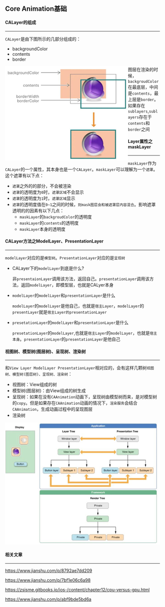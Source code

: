 ## Core Animation基础



#### CALayer的组成

------

`CALayer`是由下图所示的几部分组成的：

- backgroundColor
- contents
- border

<img src='./img/2.jpg' align=left width=400>

图层在渲染的时候，`backgroudColor`在最底层，中间是`contents`，最上层是`border`。如果存在`sublayers`,`sublayers`存在于`contents`和`border`之间



#### Layer属性之maskLayer

-------

`maskLayer`作为`CALayer`的一个属性，其本身也是一个`CALayer`。`maskLayer`可以理解为一个`遮罩`。这个遮罩有以下点：

- `遮罩`之外的的部分，不会被渲染
- `遮罩`的透明度为`0`时，`遮罩区域`不会显示
- `遮罩`的透明度为`1`时，`遮罩区域`显示
- `遮罩`的透明度值在`0~1`之间的时候，`则mask图层会和被遮罩层内容混合`。影响遮罩透明的的因素有以下几点：
  - `maskLayer`的`backgroudColor`的透明度
  - `maskLayer`的`contents`的透明度
  - `maskLayer`本身的透明度



#### CALayer方法之ModelLayer、PresentationLayer

------

`modelLayer`对应的是`模型树`。`PresentationLayer`对应的是`呈现树`

- CALayer下的`modelLayer`到底是什么?

  非`presentaionLayer`调用该方法，返回自己。`presentationLayer`调用该方法，返回`modelLayer`，即模型层，也就是CALyer本身

- `modelLayer`的`modelLayer`和`presentationLayer`是什么

  `modelLayer`的`modelLayer`是他自己，也就是`宿主Layer`，`modelLayer`的`presentLayer`就是`宿主Layer的presentationLayer`

- `presetationLayer`的`modelLayer`和`presentationLayer`是什么

  `presetationLayer`的`modelLayer`,也就是`宿主Layer`的`modelLayer`，也就是`宿主本身`。`presentationLayer`的`presentationLayer`是他自己



#### 视图树、模型树(图层树)、呈现树、渲染树

------

和`View Layer ModelLayer PresentationLayer`相对应的，会有这样几颗树`视图树、模型树(图层树)、呈现树、渲染树`：

- 视图树：View组成的树
- 模型树(图层树)：由View组成的树生成
- 呈现树：如果在没有`CAAnimation`动画下，呈现树由模型树而来，是对模型树的`copy`。但是如果存在`CAAnimation`动画的情况下，`渲染服务`会结合`CAAnimation`，生成动画过程中的呈现图层
- 渲染树

<img src='./img/1.jpg'>





#### 相关文章

------

https://www.jianshu.com/p/8792ae7dd209

https://www.jianshu.com/p/7bf1e06c6a98

https://zsisme.gitbooks.io/ios-/content/chapter12/cpu-versus-gpu.html

https://www.jianshu.com/p/abf9bde5bd6a